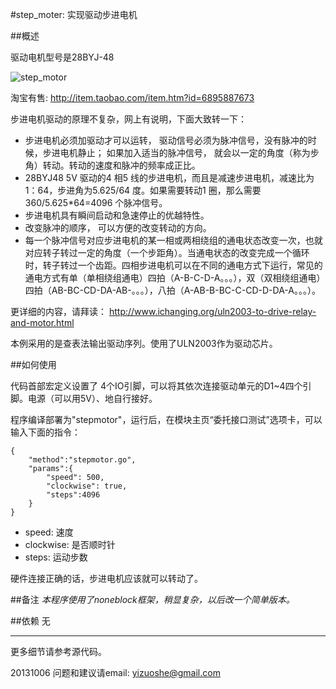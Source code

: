 ﻿#step_moter: 实现驱动步进电机

##概述

驱动电机型号是28BYJ-48

![step_motor](../../addons_img/motor_28BYJ48.jpg)

淘宝有售: http://item.taobao.com/item.htm?id=6895887673

步进电机驱动的原理不复杂，网上有说明，下面大致转一下：

* 步进电机必须加驱动才可以运转， 驱动信号必须为脉冲信号，没有脉冲的时候，步进电机静止；
 如果加入适当的脉冲信号， 就会以一定的角度（称为步角）转动。转动的速度和脉冲的频率成正比。
* 28BYJ48 5V 驱动的4 相5 线的步进电机，而且是减速步进电机，减速比为1：64，步进角为5.625/64 度。如果需要转动1 圈，那么需要360/5.625*64=4096 个脉冲信号。
* 步进电机具有瞬间启动和急速停止的优越特性。
* 改变脉冲的顺序， 可以方便的改变转动的方向。
* 每一个脉冲信号对应步进电机的某一相或两相绕组的通电状态改变一次，也就对应转子转过一定的角度（一个步距角）。当通电状态的改变完成一个循环时，转子转过一个齿距。四相步进电机可以在不同的通电方式下运行，常见的通电方式有单（单相绕组通电）四拍（A-B-C-D-A。。。），双（双相绕组通电）四拍（AB-BC-CD-DA-AB-。。。），八拍（A-AB-B-BC-C-CD-D-DA-A。。。）。

更详细的内容，请拜读： http://www.ichanging.org/uln2003-to-drive-relay-and-motor.html

本例采用的是查表法输出驱动序列。使用了ULN2003作为驱动芯片。


##如何使用

代码首部宏定义设置了 4个IO引脚，可以将其依次连接驱动单元的D1~4四个引脚。电源（可以用5V）、地自行接好。

程序编译部署为"stepmotor"，运行后，在模块主页“委托接口测试”选项卡，可以输入下面的指令：

	{
		"method":"stepmotor.go",
		"params":{
			"speed": 500,
			"clockwise": true,
			"steps":4096
		}
	}

* speed: 速度
* clockwise: 是否顺时针
* steps: 运动步数

硬件连接正确的话，步进电机应该就可以转动了。

##备注
*本程序使用了noneblock框架，稍显复杂，以后改一个简单版本。*

##依赖
无


****
更多细节请参考源代码。

20131006
问题和建议请email: yizuoshe@gmail.com 

